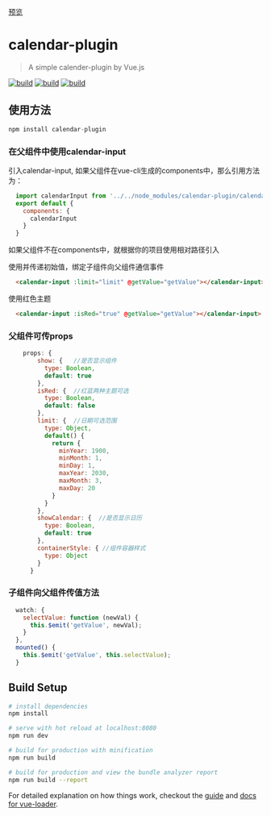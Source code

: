 [预览](https://reusjs.github.io/calendar-plugin/)

# calendar-plugin

> A simple calender-plugin by Vue.js

[![build](https://img.shields.io/wercker/ci/wercker/docs.svg)](https://github.com/Reusjs/calendar-plugin)
[![build](https://img.shields.io/badge/npm-1.0.4-blue.svg)](https://github.com/Reusjs/calendar-plugin)
[![build](https://img.shields.io/npm/l/express.svg)](https://github.com/Reusjs/calendar-plugin)

## 使用方法

```javascript
npm install calendar-plugin
```

### 在父组件中使用calendar-input
引入calendar-input, 如果父组件在vue-cli生成的components中，那么引用方法为：

```javascript
  import calendarInput from '../../node_modules/calendar-plugin/calendar-input.vue';
  export default {
    components: {
      calendarInput
    }
  }
```

如果父组件不在components中，就根据你的项目使用相对路径引入

使用并传递初始值，绑定子组件向父组件通信事件

```html
  <calendar-input :limit="limit" @getValue="getValue"></calendar-input>
```

使用红色主题

```html
  <calendar-input :isRed="true" @getValue="getValue"></calendar-input>
```



### 父组件可传props

```javascript
    props: {
        show: {   //是否显示组件
          type: Boolean,
          default: true
        },
        isRed: {  //红蓝两种主题可选
          type: Boolean,
          default: false
        },
        limit: {  //日期可选范围
          type: Object,
          default() {
            return {
              minYear: 1900,
              minMonth: 1,
              minDay: 1,
              maxYear: 2030,
              maxMonth: 3,
              maxDay: 20
            }
          }
        },
        showCalendar: {  //是否显示日历
          type: Boolean,
          default: true
        },
        containerStyle: { //组件容器样式
          type: Object
        }
      }
```

### 子组件向父组件传值方法

```javascript
  watch: {
    selectValue: function (newVal) {
      this.$emit('getValue', newVal);
    }
  },
  mounted() {
    this.$emit('getValue', this.selectValue);
  } 
```

## Build Setup

``` bash
# install dependencies
npm install

# serve with hot reload at localhost:8080
npm run dev

# build for production with minification
npm run build

# build for production and view the bundle analyzer report
npm run build --report
```

For detailed explanation on how things work, checkout the [guide](http://vuejs-templates.github.io/webpack/) and [docs for vue-loader](http://vuejs.github.io/vue-loader).

